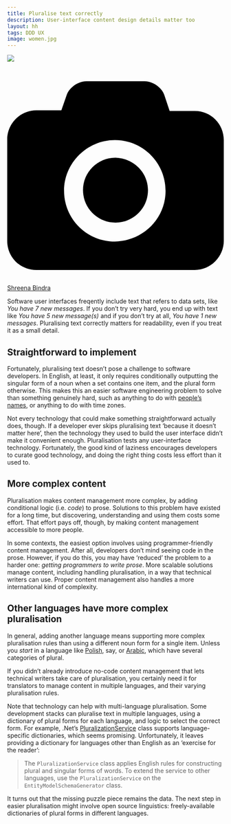 ```yaml
---
title: Pluralise text correctly
description: User-interface content design details matter too
layout: hh
tags: DDD UX
image: women.jpg
---
```


![](women.jpg)

<a class="unsplash" href="https://unsplash.com/photos/CLUtKzmwdKQ" rel="noopener noreferrer"><span><svg xmlns="http://www.w3.org/2000/svg" viewBox="0 0 32 32"><title>unsplash-logo</title><path d="M20.8 18.1c0 2.7-2.2 4.8-4.8 4.8s-4.8-2.1-4.8-4.8c0-2.7 2.2-4.8 4.8-4.8 2.7.1 4.8 2.2 4.8 4.8zm11.2-7.4v14.9c0 2.3-1.9 4.3-4.3 4.3h-23.4c-2.4 0-4.3-1.9-4.3-4.3v-15c0-2.3 1.9-4.3 4.3-4.3h3.7l.8-2.3c.4-1.1 1.7-2 2.9-2h8.6c1.2 0 2.5.9 2.9 2l.8 2.4h3.7c2.4 0 4.3 1.9 4.3 4.3zm-8.6 7.5c0-4.1-3.3-7.5-7.5-7.5-4.1 0-7.5 3.4-7.5 7.5s3.3 7.5 7.5 7.5c4.2-.1 7.5-3.4 7.5-7.5z"></path></svg></span><span>Shreena Bindra</span></a>

Software user interfaces freqently include text that refers to data sets, like _You have 7 new messages_.
If you don’t try very hard, you end up with text like _You have 5 new message(s)_
and if you don’t try at all, _You have 1 new messages_.
Pluralising text correctly matters for readability, even if you treat it as a small detail.

## Straightforward to implement

Fortunately, pluralising text doesn’t pose a challenge to software developers.
In English, at least, it only requires conditionally outputting the singular form of a noun when a set contains one item, and the plural form otherwise.
This makes this an easier software engineering problem to solve than something genuinely hard, such as anything to do with [people’s names](respect-personal-names),
or anything to do with time zones.

Not every technology that could make something straightforward actually does, though.
If a developer ever skips pluralising text ‘because it doesn’t matter here’, 
then the technology they used to build the user interface didn’t make it convenient enough.
Pluralisation tests any user-interface technology.
Fortunately, the good kind of laziness encourages developers to curate good technology,
and doing the right thing costs less effort than it used to.

## More complex content

Pluralisation makes content management more complex, by adding conditional logic (i.e. _code_) to prose.
Solutions to this problem have existed for a long time, but discovering, understanding and using them costs some effort.
That effort pays off, though, by making content management accessible to more people.

In some contexts, the easiest option involves using programmer-friendly content management.
After all, developers don’t mind seeing code in the prose.
However, if you do this, you may have ‘reduced’ the problem to a harder one:
_getting programmers to write prose_.
More scalable solutions manage content, including handling pluralisation, in a way that technical writers can use.
Proper content management also handles a more international kind of complexity.

## Other languages have more complex pluralisation

In general, adding another language means supporting more complex pluralisation rules than using a different noun form for a single item.
Unless you _start_ in a language like [Polish](https://unicode-org.github.io/cldr-staging/charts/latest/supplemental/language_plural_rules.html#pl), say, or 
[Arabic](https://unicode-org.github.io/cldr-staging/charts/latest/supplemental/language_plural_rules.html#ar),
which have several categories of plural.

If you didn’t already introduce no-code content management that lets technical writers take care of pluralisation, you certainly need it for translators to manage content in multiple languages, and their varying pluralisation rules.

Note that technology can help with multi-language pluralisation.
Some development stacks can pluralise text in multiple languages, using a dictionary of plural forms for each language, and logic to select the correct form.
For example, .Net’s [PluralizationService](https://docs.microsoft.com/en-us/dotnet/api/system.data.entity.design.pluralizationservices.pluralizationservice?view=netframework-4.8)
class supports language-specific dictionaries, which seems promising.
Unfortunately, it leaves providing a dictionary for languages other than English as an ‘exercise for the reader’:

> The `PluralizationService` class applies English rules for constructing plural and singular forms of words.
> To extend the service to other languages, use the `PluralizationService` on the `EntityModelSchemaGenerator` class.

It turns out that the missing puzzle piece remains the data.
The next step in easier pluralisation might involve open source linguistics:
freely-available dictionaries of plural forms in different languages.
